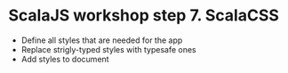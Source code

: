 # ScalaJS workshop step 7. ScalaCSS

* Define all styles that are needed for the app
* Replace strigly-typed styles with typesafe ones
* Add styles to document
